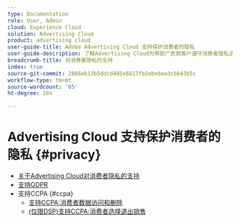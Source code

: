 ```yaml
---
type: Documentation
role: User, Admin
cloud: Experience Cloud
solution: Advertising Cloud
product: advertising cloud
user-guide-title: Adobe Advertising Cloud 支持保护消费者的隐私
user-guide-description: 了解Advertising Cloud为帮助广告商客户遵守消费者隐私法而提供的安全和隐私控制。
breadcrumb-title: 对消费者隐私的支持
index: true
source-git-commit: 2866eb13b5ddcd485e6817fb2ebe6ea3cbb43b5c
workflow-type: tm+mt
source-wordcount: '65'
ht-degree: 26%

---
```



# Advertising Cloud 支持保护消费者的隐私 {#privacy}

+ [关于Advertising Cloud对消费者隐私的支持](/help/privacy/home.md)
+ [支持GDPR](/help/privacy/ad-cloud-gdpr.md)
+ 支持CCPA {#ccpa}
   + [支持CCPA:消费者数据访问和删除](/help/privacy/ad-cloud-ccpa-access-delete.md)
   + [(仅限DSP)支持CCPA:消费者选择退出销售](/help/privacy/ad-cloud-ccpa-opt-out-of-sale.md)
